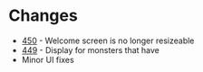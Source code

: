 # Changes
- [450](https://github.com/Rughalt/D3Vilia/issues/450) - Welcome screen is no longer resizeable
- [449](https://github.com/Rughalt/D3Vilia/issues/449) - Display for monsters that have
- Minor UI fixes
